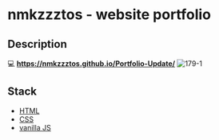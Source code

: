 # nmkzzztos - website portfolio
## Description
:computer: __https://nmkzzztos.github.io/Portfolio-Update/__
![179-1](https://user-images.githubusercontent.com/78933262/162615870-550a6707-3085-4695-89c6-8a3e51ec9d90.png)


## Stack
- [HTML](https://html.com/)
- [CSS](https://developer.mozilla.org/en-US/docs/Web/CSS)
- [vanilla JS](https://www.javascript.com/)
